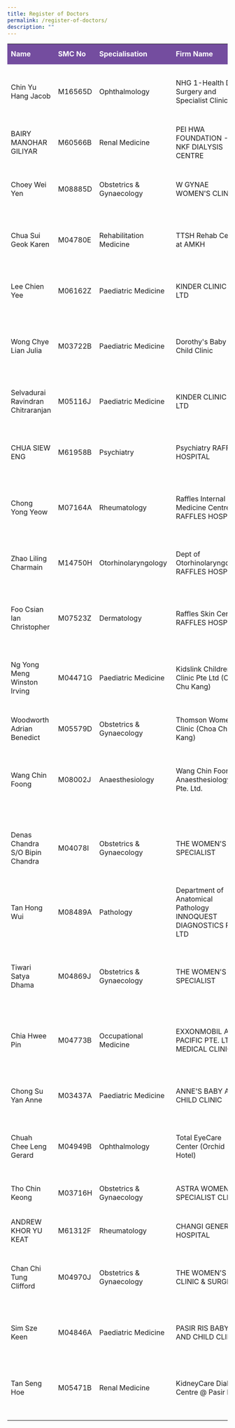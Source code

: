 ```yaml
---
title: Register of Doctors
permalink: /register-of-doctors/
description: ""
---
```

<table border="0" cellpadding="0" cellspacing="0" width="100%" style="border-collapse:
 collapse;overflow:scroll;object-fit:fill"><colgroup><col width="218" style="mso-width-source:userset;mso-width-alt:7610;width:164pt"> <col width="65" style="mso-width-source:userset;mso-width-alt:2257;width:49pt"> <col width="163" style="mso-width-source:userset;mso-width-alt:5701;width:123pt"> <col width="455" style="mso-width-source:userset;mso-width-alt:15872;width:341pt"> <col width="379" style="mso-width-source:userset;mso-width-alt:13242;width:285pt"> <col width="50" style="mso-width-source:userset;mso-width-alt:1745;width:38pt"> <col width="98" style="mso-width-source:userset;mso-width-alt:3421;width:74pt"> <col width="65" style="mso-width-source:userset;mso-width-alt:2257;width:49pt"></colgroup><tbody><tr height="19" style="height:14.5pt"><td height="19" width="218" style="height:14.5pt;width:164pt;color:#FFFFFF;font-weight:bold;background-color:#744d9f">Name</td><td width="65" style="width:49pt;color:#FFFFFF;font-weight:bold;background-color:#744d9f">SMC No</td><td width="163" style="width:123pt;color:#FFFFFF;font-weight:bold;background-color:#744d9f">Specialisation</td><td width="455" style="width:341pt;color:#FFFFFF;font-weight:bold;background-color:#744d9f">Firm Name</td><td width="379" style="width:285pt;color:#FFFFFF;font-weight:bold;background-color:#744d9f">Firm Address</td><td width="50" style="width:38pt;color:#FFFFFF;font-weight:bold;background-color:#744d9f">Postal</td><td width="98" style="width:74pt;color:#FFFFFF;font-weight:bold;background-color:#744d9f">Firm Region</td><td width="65" style="width:49pt;color:#FFFFFF;font-weight:bold;background-color:#744d9f">Contact</td></tr><tr height="19" style="height:14.5pt"><td height="19" style="height:14.5pt">Chin Yu Hang Jacob</td><td>M16565D</td><td>Ophthalmology<span style="mso-spacerun:yes">&nbsp;</span></td><td>NHG 1-Health Day Surgery and Specialist Clinics</td><td>4190 Ang Mo Kio Avenue 6 Broadway Plaza #03 - 03</td><td align="right">569841</td><td>Ang Mo Kio</td><td align="right">6554686</td></tr><tr height="19" style="height:14.5pt"><td height="19" style="height:14.5pt">BAIRY MANOHAR GILIYAR</td><td>M60566B</td><td>Renal Medicine</td><td>PEI HWA FOUNDATION - NKF DIALYSIS CENTRE</td><td>565 ANG MO KIO AVENUE 3 #01 - 3401</td><td align="right">560565</td><td>Ang Mo Kio</td><td align="right">62990200</td></tr><tr height="19" style="height:14.5pt"><td height="19" style="height:14.5pt">Choey Wei Yen</td><td>M08885D</td><td>Obstetrics &amp; Gynaecology</td><td>W GYNAE WOMEN'S CLINIC</td><td>721 ANG MO KIO AVENUE 8 #01 - 2807</td><td align="right">560721</td><td>Ang Mo Kio</td><td align="right">64550050</td></tr><tr height="19" style="height:14.5pt"><td height="19" style="height:14.5pt">Chua Sui Geok Karen</td><td>M04780E</td><td>Rehabilitation Medicine</td><td>TTSH Rehab Centre at AMKH</td><td>17 Ang Mo Kio Avenue 9 Ang Mo Kio Hospital</td><td align="right">569766</td><td>Ang Mo Kio</td><td align="right">64506164</td></tr><tr height="19" style="height:14.5pt"><td height="19" style="height:14.5pt">Lee Chien Yee</td><td>M06162Z</td><td>Paediatric Medicine</td><td>KINDER CLINIC PTE LTD</td><td>2 PANDAN VALLEY ACACIA COURT</td><td align="right">597626</td><td>Bukit Timah</td><td></td></tr><tr height="19" style="height:14.5pt"><td height="19" style="height:14.5pt">Wong Chye Lian Julia</td><td>M03722B</td><td>Paediatric Medicine</td><td>Dorothy's Baby And Child Clinic</td><td>1 Jalan Anak Bukit Bukit Timah Plaza #02 - 20</td><td align="right">588996</td><td>Bukit Timah</td><td align="right">64689803</td></tr><tr height="19" style="height:14.5pt"><td height="19" style="height:14.5pt">Selvadurai Ravindran Chitraranjan</td><td>M05116J</td><td>Paediatric Medicine</td><td>KINDER CLINIC PTE LTD</td><td>2 PANDAN VALLEY ACACIA COURT</td><td align="right">597626</td><td>Bukit Timah</td><td></td></tr><tr height="19" style="height:14.5pt"><td height="19" style="height:14.5pt">CHUA SIEW ENG</td><td>M61958B</td><td>Psychiatry</td><td>Psychiatry RAFFLES HOSPITAL</td><td>585 NORTH BRIDGE ROAD RAFFLES HOSPITAL</td><td align="right">188770</td><td>Central</td><td align="right">63111111</td></tr><tr height="19" style="height:14.5pt"><td height="19" style="height:14.5pt">Chong Yong Yeow</td><td>M07164A</td><td>Rheumatology<span style="mso-spacerun:yes">&nbsp;</span></td><td>Raffles Internal Medicine Centre RAFFLES HOSPITAL</td><td>585 NORTH BRIDGE ROAD RAFFLES HOSPITAL</td><td align="right">188770</td><td>Central</td><td align="right">63111111</td></tr><tr height="19" style="height:14.5pt"><td height="19" style="height:14.5pt">Zhao Liling Charmain</td><td>M14750H</td><td>Otorhinolaryngology<span style="mso-spacerun:yes">&nbsp;</span></td><td>Dept of Otorhinolaryngology RAFFLES HOSPITAL</td><td>585 NORTH BRIDGE ROAD RAFFLES HOSPITAL</td><td align="right">188770</td><td>Central</td><td align="right">63111111</td></tr><tr height="19" style="height:14.5pt"><td height="19" style="height:14.5pt">Foo Csian Ian Christopher</td><td>M07523Z</td><td>Dermatology<span style="mso-spacerun:yes">&nbsp;</span></td><td>Raffles Skin Centre RAFFLES HOSPITAL</td><td>585 NORTH BRIDGE ROAD RAFFLES HOSPITAL</td><td align="right">188770</td><td>Central</td><td align="right">63111111</td></tr><tr height="19" style="height:14.5pt"><td height="19" style="height:14.5pt">Ng Yong Meng Winston Irving</td><td>M04471G</td><td>Paediatric Medicine</td><td>Kidslink Children's Clinic Pte Ltd (Choa Chu Kang)</td><td>309 Choa Chu Kang Avenue 4 Choa Chu Kang Centre #04 - 02</td><td align="right">680309</td><td>Choa Chu Kang</td><td align="right">63100900</td></tr><tr height="19" style="height:14.5pt"><td height="19" style="height:14.5pt">Woodworth Adrian Benedict</td><td>M05579D</td><td>Obstetrics &amp; Gynaecology</td><td>Thomson Women's Clinic (Choa Chu Kang)</td><td>304 Choa Chu Kang Ave 4 #01 - 653<span style="mso-spacerun:yes">&nbsp;</span></td><td align="right">680304</td><td>Choa Chu Kang</td><td></td></tr><tr height="19" style="height:14.5pt"><td height="19" style="height:14.5pt">Wang Chin Foong</td><td>M08002J</td><td>Anaesthesiology<span style="mso-spacerun:yes">&nbsp;</span></td><td>Wang Chin Foong Anaesthesiology Pte. Ltd.</td><td>59 CHOA CHU KANG LOOP WARREN THE #07 - 51</td><td align="right">689686</td><td>Choa Chu Kang</td><td></td></tr><tr height="19" style="height:14.5pt"><td height="19" style="height:14.5pt">Denas Chandra S/O Bipin Chandra</td><td>M04078I</td><td>Obstetrics &amp; Gynaecology</td><td>THE WOMEN'S SPECIALIST</td><td>113 ALJUNIED AVE 2 GEYLANG EAST TOWN CENTRE #01 - 21</td><td align="right">380113</td><td>Geylang</td><td align="right">67457668</td></tr><tr height="19" style="height:14.5pt"><td height="19" style="height:14.5pt">Tan Hong Wui</td><td>M08489A</td><td>Pathology<span style="mso-spacerun:yes">&nbsp;</span></td><td>Department of Anatomical Pathology INNOQUEST DIAGNOSTICS PTE LTD</td><td>67 Ubi Avenue 1 Starhub Green North Wing</td><td align="right">408942</td><td>Geylang</td><td></td></tr><tr height="19" style="height:14.5pt"><td height="19" style="height:14.5pt">Tiwari Satya Dhama</td><td>M04869J</td><td>Obstetrics &amp; Gynaecology</td><td>THE WOMEN'S SPECIALIST</td><td>113 ALJUNIED AVE 2 GEYLANG EAST TOWN CENTRE #01 - 21</td><td align="right">380113</td><td>Geylang</td><td align="right">67457668</td></tr><tr height="19" style="height:14.5pt"><td height="19" style="height:14.5pt">Chia Hwee Pin</td><td>M04773B</td><td>Occupational Medicine</td><td>EXXONMOBIL ASIA PACIFIC PTE. LTD. MEDICAL CLINIC</td><td>18 PIONEER RD PIONEER EAST BUILDING</td><td align="right">628498</td><td>Jurong East</td><td align="right">68136555</td></tr><tr height="19" style="height:14.5pt"><td height="19" style="height:14.5pt">Chong Su Yan Anne</td><td>M03437A</td><td>Paediatric Medicine</td><td>ANNE'S BABY AND CHILD CLINIC</td><td>214 JURONG EAST STREET 21 #01 - 433</td><td align="right">600214</td><td>Jurong East</td><td align="right">65667216</td></tr><tr height="19" style="height:14.5pt"><td height="19" style="height:14.5pt">Chuah Chee Leng Gerard</td><td>M04949B</td><td>Ophthalmology<span style="mso-spacerun:yes">&nbsp;</span></td><td>Total EyeCare Center (Orchid Hotel)</td><td>1 Tras Link Orchid Hotel #02 - 09<span style="mso-spacerun:yes">&nbsp;</span></td><td align="right">78867</td><td>Jurong East</td><td></td></tr><tr height="19" style="height:14.5pt"><td height="19" style="height:14.5pt">Tho Chin Keong</td><td>M03716H</td><td>Obstetrics &amp; Gynaecology</td><td>ASTRA WOMEN'S SPECIALIST CLINIC</td><td>253 JURONG EAST ST 24 #01 - 269</td><td align="right">600253</td><td>Jurong East</td><td align="right">65611322</td></tr><tr height="19" style="height:14.5pt"><td height="19" style="height:14.5pt">ANDREW KHOR YU KEAT</td><td>M61312F</td><td>Rheumatology<span style="mso-spacerun:yes">&nbsp;</span></td><td>CHANGI GENERAL HOSPITAL</td><td>2 SIMEI STREET 3</td><td align="right">529889</td><td>Tampines</td><td align="right">67888833</td></tr><tr height="19" style="height:14.5pt"><td height="19" style="height:14.5pt">Chan Chi Tung Clifford<span style="mso-spacerun:yes">&nbsp;</span></td><td>M04970J</td><td>Obstetrics &amp; Gynaecology</td><td>THE WOMEN'S CLINIC &amp; SURGERY</td><td>258 PASIR RIS STREET 21 LOYANG POINT #02 - 08</td><td align="right">510258</td><td>Pasir Ris</td><td align="right">65821128</td></tr><tr height="19" style="height:14.5pt"><td height="19" style="height:14.5pt">Sim Sze Keen<span style="mso-spacerun:yes">&nbsp;</span></td><td>M04846A</td><td>Paediatric Medicine<span style="mso-spacerun:yes">&nbsp;</span></td><td>PASIR RIS BABY AND CHILD CLINIC</td><td>625 ELIAS ROAD #02 - 322</td><td align="right">510625</td><td>Pasir Ris</td><td align="right">68447360</td></tr><tr height="19" style="height:14.5pt"><td height="19" style="height:14.5pt">Tan Seng Hoe<span style="mso-spacerun:yes">&nbsp;</span></td><td>M05471B</td><td>Renal Medicine</td><td>KidneyCare Dialysis Centre @ Pasir Ris</td><td>625 ELIAS ROAD ELIAS MALL #01 - 306</td><td align="right">510625</td><td>Pasir Ris</td><td align="right">65850288</td></tr></tbody></table>
 
<br>
																																			